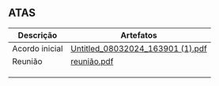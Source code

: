 ATAS
----------------------------


|Descrição | Artefatos |
|-----|-----|
|Acordo inicial | [Untitled_08032024_163901 (1).pdf](https://github.com/ICEI-PUC-Minas-PMV-ADS/pmv-ads-2024-1-e5-proj-empext-t6-econotecmg/files/15144171/Untitled_08032024_163901.1.pdf)|
|Reunião | [reunião.pdf](https://github.com/ICEI-PUC-Minas-PMV-ADS/pmv-ads-2024-1-e5-proj-empext-t6-econotecmg/files/15287824/reuniao.pdf) |
| |  |
| |  |
| |  |


